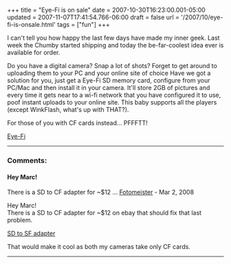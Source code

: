 +++
title = "Eye-Fi is on sale"
date = 2007-10-30T16:23:00.001-05:00
updated = 2007-11-07T17:41:54.766-06:00
draft = false
url = '/2007/10/eye-fi-is-onsale.html'
tags = ["fun"]
+++

I can't tell you how happy the last few days have made my inner geek. Last week the Chumby started shipping and today the be-far-coolest idea ever is available for order.

Do you have a digital camera? Snap a lot of shots? Forget to get around to uploading them to your PC and your online site of choice Have we got a solution for you, just get a Eye-Fi SD memory card, configure from your PC/Mac and then install it in your camera. It'll store 2GB of pictures and every time it gets near to a wi-fi network that you have configured it to use, poof instant uploads to your online site. This baby supports all the players (except WinkFlash, what's up with THAT?).

For those of you with CF cards instead... PFFFTT!

[Eye-Fi](http://www.eye.fi/)

---
### Comments:
#### Hey Marc!  
There is a SD to CF adapter for ~$12 ...
[Fotomeister](https://www.blogger.com/profile/16987131661399192105 "noreply@blogger.com") - <time datetime="2008-03-25T10:13:00.000-05:00">Mar 2, 2008</time>

Hey Marc!  
There is a SD to CF adapter for ~$12 on ebay that should fix that last problem.  
  
[SD to SF adapter](http://cgi.ebay.com/ws/eBayISAPI.dll?ViewItem&item=270217394967)  
  
That would make it cool as both my cameras take only CF cards.
<hr />
